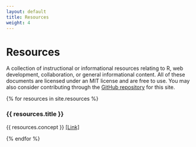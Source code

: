```yaml
---
layout: default
title: Resources
weight: 4
---
```


# Resources

A collection of instructional or informational resources relating to R, web development, collaboration, or general informational content.  All of these documents are licensed under an MIT license and are free to use.  You may also consider contributing through the [GitHub repository](https://github.com/SimonGoring/simongoring.github.io) for this site.

{% for resources in site.resources %}
  <div class="col-lg-3 col-md-6 text-center">
    <div class="resource-box">
      <h3>{{ resources.title }}</h3>
      {{ resources.concept }} <a href="{{resources.url}}">[Link]</a>
      <p>
    </div>
  </div>
{% endfor %}
